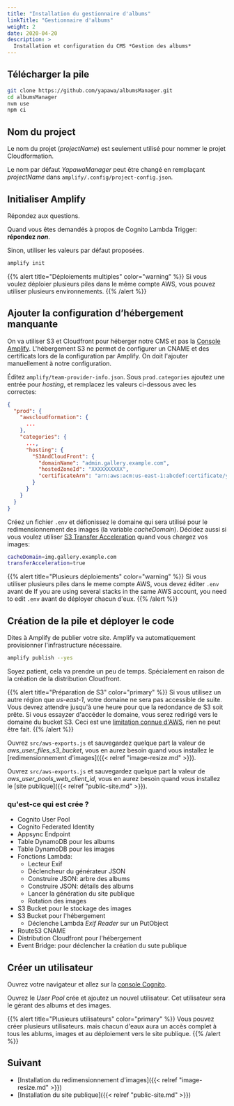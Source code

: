 ```yaml
---
title: "Installation du gestionnaire d'albums"
linkTitle: "Gestionnaire d'albums"
weight: 2
date: 2020-04-20
description: >
  Installation et configuration du CMS *Gestion des albums*
---
```

## Télécharger la pile
```bash
git clone https://github.com/yapawa/albumsManager.git
cd albumsManager
nvm use
npm ci
```

## Nom du project

Le nom du projet (*projectName*) est seulement utilisé pour nommer le projet Cloudformation.

Le nom par défaut *YapawaManager* peut être changé en remplaçant *projectName* dans `amplify/.config/project-config.json`.

## Initialiser Amplify

Répondez aux questions.

Quand vous êtes demandés à propos de Cognito Lambda Trigger: **répondez _non_**.

Sinon, utiliser les valeurs par défaut proposées.

```bash
amplify init
```

{{% alert title="Déploiements multiples" color="warning" %}}
Si vous voulez déploier plusieurs piles dans le même compte AWS, vous pouvez utiliser plusieurs environnements.
{{% /alert %}}

## Ajouter la configuration d’hébergement manquante
On va utiliser S3 et Cloudfront pour héberger notre CMS et pas la [Console Amplify](https://aws.amazon.com/amplify/console/). L'hébergement S3 ne permet de configurer un CNAME et des certificats lors de la configuration par Amplify.
On doit l'ajouter manuellement à notre configuration.

Éditez `amplify/team-provider-info.json`. Sous `prod.categories` ajoutez une entrée pour *hosting*, et remplacez les valeurs ci-dessous avec les correctes:
```json
{
  "prod": {
    "awscloudformation": {
      ...
    },
    "categories": {
      ...,
      "hosting": {
        "S3AndCloudFront": {
          "domainName": "admin.gallery.example.com",
          "hostedZoneId": "XXXXXXXXXX",
          "certificateArn": "arn:aws:acm:us-east-1:abcdef:certificate/yyyyyyy"
        }
      }
    }
  }
}
```

Créez un fichier `.env` et défionissez le domaine qui sera utilisé pour le redimensionnement des images (la variable *cacheDomain*). Décidez aussi si vous voulez utiliser [S3 Transfer Acceleration](https://docs.aws.amazon.com/AmazonS3/latest/dev/transfer-acceleration.html) quand vous chargez vos images:

```bash
cacheDomain=img.gallery.example.com
transferAcceleration=true
```

{{% alert title="Plusieurs déploiements" color="warning" %}}
Si vous utiliser plusieurs piles dans le meme compte AWS, vous devez éditer `.env` avant de
If you are using several stacks in the same AWS account, you need to edit `.env` avant de déployer chacun d'eux.
{{% /alert %}}

## Création de la pile et déployer le code

Dites à Amplify de publier votre site. Amplify va automatiquement provisionner l'infrastructure nécessaire.

```bash
amplify publish --yes
```

Soyez patient, cela va prendre un peu de temps. Spécialement en raison de la création de la distribution Cloudfront.

{{% alert title="Préparation de S3" color="primary" %}}
Si vous utilisez un autre région que *us-east-1*, votre domaine ne sera pas accessible de suite. Vous devrez attendre jusqu'à une heure pour que la redondance de S3 soit prête. Si vous essayzer d'accéder le domaine, vous serez redirigé vers le domaine du bucket S3. Ceci est une [limitation connue d'AWS](https://aws.amazon.com/premiumsupport/knowledge-center/s3-http-307-response/), rien ne peut être fait.
{{% /alert %}}

Ouvrez `src/aws-exports.js` et sauvegardez quelque part la valeur de *aws_user_files_s3_bucket*, vous en aurez besoin quand vous installez le [redimensionnement d'images]({{< relref "image-resize.md" >}}).

Ouvrez `src/aws-exports.js` et sauvegardez quelque part la valeur de *aws_user_pools_web_client_id*, vous en aurez besoin quand vous installez le [site publique]({{< relref "public-site.md" >}}).

### qu'est-ce qui est crée ?

* Cognito User Pool
* Cognito Federated Identity
* Appsync Endpoint
* Table DynamoDB pour les albums
* Table DynamoDB pour les images
* Fonctions Lambda:
  * Lecteur Exif
  * Déclencheur du générateur JSON
  * Construire JSON: arbre des albums
  * Construire JSON: détails des albums
  * Lancer la génération du site publique
  * Rotation des images
* S3 Bucket pour le stockage des images
* S3 Bucket pour l'hébergement
  * Déclenche Lambda *Exif Reader* sur un PutObject
* Route53 CNAME
* Distribution Cloudfront pour l'hébergement
* Event Bridge: pour déclencher la création du sute publique

## Créer un utilisateur
Ouvrez votre navigateur et allez sur la [console Cognito](https://eu-central-1.console.aws.amazon.com/cognito/users).

Ouvrez le _User Pool_ crée et ajoutez un nouvel utilisateur. Cet utilisateur sera le gérant des albums et des images.

{{% alert title="Plusieurs utilisateurs" color="primary" %}}
Vous pouvez créer plusieurs utilisateurs. mais chacun d'eaux aura un accès complet à tous les ablums, images et au déploiement vers le site publique.
{{% /alert %}}

## Suivant
* [Installation du redimensionnement d'images]({{< relref "image-resize.md" >}})
* [Installation du site publique]({{< relref "public-site.md" >}})
